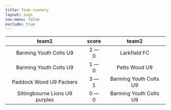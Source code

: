 ```yaml
---
title: Team summary
layout: page
nav-menu: false
exclude: true
---
```




|             team1              |    score    |         team2          |
|:------------------------------:|:-----------:|:----------------------:|
|     Barming Youth Colts U9     | 2 &mdash; 0 |      Larkfield FC      |
|     Barming Youth Colts U9     | 1 &mdash; 0 |     Petts Wood U9      |
|    Paddock Wood U9 Packers     | 3 &mdash; 1 | Barming Youth Colts U9 |
| Sittingbourne Lions U9 purples | 0 &mdash; 0 | Barming Youth Colts U9 |

